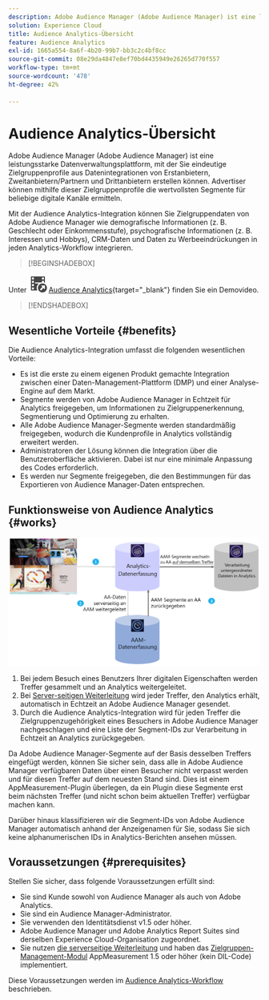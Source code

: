 ```yaml
---
description: Adobe Audience Manager (Adobe Audience Manager) ist eine leistungsstarke Datenverwaltungsplattform, mit der Sie eindeutige Zielgruppenprofile aus Datenintegrationen von Erstanbietern, Zweitanbietern/Partnern und Drittanbietern erstellen können. Advertiser können mithilfe dieser Zielgruppenprofile die wertvollsten Segmente für beliebige digitale Kanäle ermitteln.
solution: Experience Cloud
title: Audience Analytics-Übersicht
feature: Audience Analytics
exl-id: 1665a554-8a6f-4b20-99b7-bb3c2c4bf8cc
source-git-commit: 08e29da4847e8ef70bd4435949e26265d770f557
workflow-type: tm+mt
source-wordcount: '478'
ht-degree: 42%

---
```


# Audience Analytics-Übersicht

Adobe Audience Manager (Adobe Audience Manager) ist eine leistungsstarke Datenverwaltungsplattform, mit der Sie eindeutige Zielgruppenprofile aus Datenintegrationen von Erstanbietern, Zweitanbietern/Partnern und Drittanbietern erstellen können. Advertiser können mithilfe dieser Zielgruppenprofile die wertvollsten Segmente für beliebige digitale Kanäle ermitteln.

Mit der Audience Analytics-Integration können Sie Zielgruppendaten von Adobe Audience Manager wie demografische Informationen (z. B. Geschlecht oder Einkommensstufe), psychografische Informationen (z. B. Interessen und Hobbys), CRM-Daten und Daten zu Werbeeindrückungen in jeden Analytics-Workflow integrieren.


>[!BEGINSHADEBOX]

Unter ![VideoCheckedOut](/help/assets/icons/VideoCheckedOut.svg) [Audience Analytics](https://video.tv.adobe.com/v/40732?quality=12&learn=on&captions=ger){target="_blank"} finden Sie ein Demovideo.

>[!ENDSHADEBOX]


## Wesentliche Vorteile  {#benefits}

Die Audience Analytics-Integration umfasst die folgenden wesentlichen Vorteile:

* Es ist die erste zu einem eigenen Produkt gemachte Integration zwischen einer Daten-Management-Plattform (DMP) und einer Analyse-Engine auf dem Markt.
* Segmente werden von Adobe Audience Manager in Echtzeit für Analytics freigegeben, um Informationen zu Zielgruppenerkennung, Segmentierung und Optimierung zu erhalten.
* Alle Adobe Audience Manager-Segmente werden standardmäßig freigegeben, wodurch die Kundenprofile in Analytics vollständig erweitert werden.
* Administratoren der Lösung können die Integration über die Benutzeroberfläche aktivieren. Dabei ist nur eine minimale Anpassung des Codes erforderlich.
* Es werden nur Segmente freigegeben, die den Bestimmungen für das Exportieren von Audience Manager-Daten entsprechen.

## Funktionsweise von Audience Analytics {#works}

![](assets/mc-aud-dataflow.png)

1. Bei jedem Besuch eines Benutzers Ihrer digitalen Eigenschaften werden Treffer gesammelt und an Analytics weitergeleitet.
1. Bei [Server-seitigen Weiterleitung](/help/admin/admin/c-manage-report-suites/c-edit-report-suites/general/c-server-side-forwarding/ssf.md) wird jeder Treffer, den Analytics erhält, automatisch in Echtzeit an Adobe Audience Manager gesendet.
1. Durch die Audience Analytics-Integration wird für jeden Treffer die Zielgruppenzugehörigkeit eines Besuchers in Adobe Audience Manager nachgeschlagen und eine Liste der Segment-IDs zur Verarbeitung in Echtzeit an Analytics zurückgegeben.

Da Adobe Audience Manager-Segmente auf der Basis desselben Treffers eingefügt werden, können Sie sicher sein, dass alle in Adobe Audience Manager verfügbaren Daten über einen Besucher nicht verpasst werden und für diesen Treffer auf dem neuesten Stand sind. Dies ist einem AppMeasurement-Plugin überlegen, da ein Plugin diese Segmente erst beim nächsten Treffer (und nicht schon beim aktuellen Treffer) verfügbar machen kann.

Darüber hinaus klassifizieren wir die Segment-IDs von Adobe Audience Manager automatisch anhand der Anzeigenamen für Sie, sodass Sie sich keine alphanumerischen IDs in Analytics-Berichten ansehen müssen.

## Voraussetzungen {#prerequisites}

Stellen Sie sicher, dass folgende Voraussetzungen erfüllt sind:

* Sie sind Kunde sowohl von Audience Manager als auch von Adobe Analytics.
* Sie sind ein Audience Manager-Administrator.
* Sie verwenden den Identitätsdienst v1.5 oder höher.
* Adobe Audience Manager und Adobe Analytics Report Suites sind derselben Experience Cloud-Organisation zugeordnet.
* Sie nutzen [die serverseitige Weiterleitung](/help/admin/admin/c-manage-report-suites/c-edit-report-suites/general/c-server-side-forwarding/ssf.md) und haben das [Zielgruppen-Management-Modul](https://experienceleague.adobe.com/docs/audience-manager/user-guide/implementation-integration-guides/integration-other-solutions/audience-management-module.html?lang=de) AppMeasurement 1.5 oder höher (kein DIL-Code) implementiert.

Diese Voraussetzungen werden im [Audience Analytics-Workflow](/help/integrate/c-audience-analytics/c-workflow/audiences-workflow.md) beschrieben.
